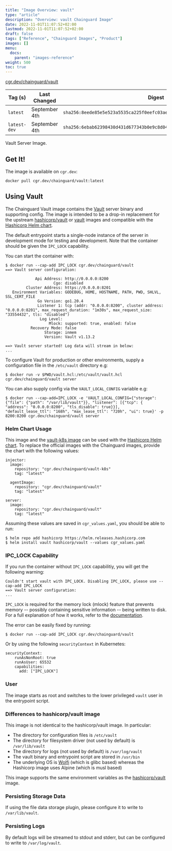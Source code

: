 ```yaml
---
title: "Image Overview: vault"
type: "article"
description: "Overview: vault Chainguard Image"
date: 2022-11-01T11:07:52+02:00
lastmod: 2022-11-01T11:07:52+02:00
draft: false
tags: ["Reference", "Chainguard Images", "Product"]
images: []
menu:
  docs:
    parent: "images-reference"
weight: 500
toc: true
---
```


[cgr.dev/chainguard/vault](https://github.com/chainguard-images/images/tree/main/images/vault)

| Tag (s)       | Last Changed  | Digest                                                                    |
|---------------|---------------|---------------------------------------------------------------------------|
|  `latest`     | September 4th | `sha256:8eede85e5e523a5535ca225f0eefc03aeefb6f5f8b4e96b629a26a809ebf4890` |
|  `latest-dev` | September 4th | `sha256:6ebab62398430d431d677343b0e9c8d043ce64b65d8a83894ffc0c09cc964e4e` |



Vault Server Image.

## Get It!

The image is available on `cgr.dev`:

```
docker pull cgr.dev/chainguard/vault:latest
```

## Using Vault

The Chainguard Vault image contains the [Vault](https://www.vaultproject.io/) server binary and supporting config. The image is intended to be a drop-in
replacement for the upstream [hashicorp/vault](https://hub.docker.com/r/hashicorp/vault) or
[vault](https://hub.docker.com/_/vault) images and compatible with the [Hashicorp Helm
chart](https://github.com/hashicorp/vault-helm).

The default entrypoint starts a single-node instance of the server in development mode for testing
and development. Note that the container should be given the `IPC_LOCK` capability.

You can start the container with:

```
$ docker run --cap-add IPC_LOCK cgr.dev/chainguard/vault
==> Vault server configuration:

             Api Address: http://0.0.0.0:8200
                     Cgo: disabled
         Cluster Address: https://0.0.0.0:8201
   Environment Variables: GODEBUG, HOME, HOSTNAME, PATH, PWD, SHLVL, SSL_CERT_FILE
              Go Version: go1.20.4
              Listener 1: tcp (addr: "0.0.0.0:8200", cluster address: "0.0.0.0:8201", max_request_duration: "1m30s", max_request_size: "33554432", tls: "disabled")
               Log Level:
                   Mlock: supported: true, enabled: false
           Recovery Mode: false
                 Storage: inmem
                 Version: Vault v1.13.2

==> Vault server started! Log data will stream in below:
...
```

To configure Vault for production or other environments, supply a configuration file in the `/etc/vault` directory e.g:

```shell
$ docker run -v $PWD/vault.hcl:/etc/vault/vault.hcl cgr.dev/chainguard/vault server
```

You can also supply config via the `VAULT_LOCAL_CONFIG` variable e.g:

```
$ docker run --cap-add=IPC_LOCK -e 'VAULT_LOCAL_CONFIG={"storage": {"file": {"path": "/var/lib/vault"}}, "listener": [{"tcp": { "address": "0.0.0.0:8200", "tls_disable": true}}], "default_lease_ttl": "168h", "max_lease_ttl": "720h", "ui": true}' -p 8200:8200 cgr.dev/chainguard/vault server
```

### Helm Chart Usage

This image and the [vault-k8s image](https://github.com/chainguard-images/images/tree/main/images/vault-k8s) can be used with the [Hashicorp Helm chart](https://github.com/hashicorp/vault-helm). To replace the official
images with the Chainguard images, provide the chart with the following values:

```
injector:
  image:
    repository: "cgr.dev/chainguard/vault-k8s"
    tag: "latest"

  agentImage:
    repository: "cgr.dev/chainguard/vault"
    tag: "latest"

server:
  image:
    repository: "cgr.dev/chainguard/vault"
    tag: "latest"
```

Assuming these values are saved in `cgr_values.yaml`, you should be able to run:

```
$ helm repo add hashicorp https://helm.releases.hashicorp.com
$ helm install vault hashicorp/vault --values cgr_values.yaml
```

### IPC\_LOCK Capability

If you run the container without `IPC_LOCK` capabilitiy, you will get the following warning:


```
Couldn't start vault with IPC_LOCK. Disabling IPC_LOCK, please use --cap-add IPC_LOCK
==> Vault server configuration:
...
```

`IPC_LOCK` is required for the memory lock (mlock) feature that prevents memory -- possibly containing sensitive information -- being written to disk. For a full explanation of how it works, refer to the [documentation](https://developer.hashicorp.com/vault/tutorials/kubernetes/kubernetes-security-concerns#ensure-mlock-is-enabled).


The error can be easily fixed by running:

```
$ docker run --cap-add IPC_LOCK cgr.dev/chainguard/vault
```

Or by using the following `securityContext` in Kubernetes:

```
securityContext:
    runAsNonRoot: true
    runAsUser: 65532
    capabilities:
      add: ["IPC_LOCK"]
```

### User

The image starts as root and switches to the lower privileged `vault` user in the entrypoint
script.

### Differences to hashicorp/vault image

This image is not identical to the hashicorp/vault image. In particular:

 - The directory for configuration files is `/etc/vault`
 - The directory for filesystem driver (not used by default) is `/var/lib/vault`
 - The directory for logs (not used by default) is `/var/log/vault`
 - The vault binary and entrypoint script are stored in `/usr/bin`
 - The underlying OS is [Wolfi](https://wolfi.dev) (which is glibc based) whereas the Hashicorp image uses Alpine (which is musl based)

This image supports the same environment variables as the
[hashicorp/vault](https://hub.docker.com/r/hashicorp/vault) image.

### Persisting Storage Data

If using the file data storage plugin, please configure it to write to `/var/lib/vault`.

### Persisting Logs

By default logs will be streamed to stdout and stderr, but can be configured to write to
`/var/log/vault`.


